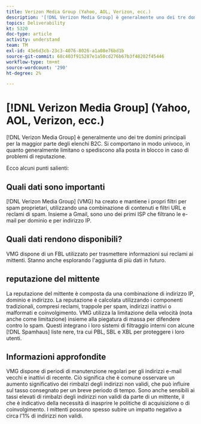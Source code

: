 ```yaml
---
title: Verizon Media Group (Yahoo, AOL, Verizon, ecc.)
description: '[!DNL Verizon Media Group] è generalmente uno dei tre domini principali per la maggior parte degli elenchi B2C. Si comportano in modo univoco, in quanto generalmente limitano o spediscono alla posta in blocco in caso di problemi di reputazione.'
topics: Deliverability
kt: 5320
doc-type: article
activity: understand
team: TM
exl-id: 43e6d3cb-23c3-4076-8026-a1a08e76bd1b
source-git-commit: 68c403f915287e1a50cd276b67b3f48202f45446
workflow-type: tm+mt
source-wordcount: '290'
ht-degree: 2%

---
```


# [!DNL Verizon Media Group] (Yahoo, AOL, Verizon, ecc.)

[!DNL Verizon Media Group] è generalmente uno dei tre domini principali per la maggior parte degli elenchi B2C. Si comportano in modo univoco, in quanto generalmente limitano o spediscono alla posta in blocco in caso di problemi di reputazione.

Ecco alcuni punti salienti:

## Quali dati sono importanti

[!DNL Verizon Media Group] (VMG) ha creato e mantiene i propri filtri per spam proprietari, utilizzando una combinazione di contenuti e filtri URL e reclami di spam. Insieme a Gmail, sono uno dei primi ISP che filtrano le e-mail per dominio e per indirizzo IP.

## Quali dati rendono disponibili?

VMG dispone di un FBL utilizzato per trasmettere informazioni sui reclami ai mittenti. Stanno anche esplorando l&#39;aggiunta di più dati in futuro.

## reputazione del mittente

La reputazione del mittente è composta da una combinazione di indirizzo IP, dominio e indirizzo. La reputazione è calcolata utilizzando i componenti tradizionali, compresi reclami, trappole per spam, indirizzi inattivi o malformati e coinvolgimento. VMG utilizza la limitazione della velocità (nota anche come limitazione) insieme alla piegatura di massa per difendere contro lo spam. Questi integrano i loro sistemi di filtraggio interni con alcune [!DNL Spamhaus] liste nere, tra cui PBL, SBL e XBL per proteggere i loro utenti.

## Informazioni approfondite

VMG dispone di periodi di manutenzione regolari per gli indirizzi e-mail vecchi e inattivi di recente. Ciò significa che è comune osservare un aumento significativo dei rimbalzi degli indirizzi non validi, che può influire sul tasso consegnato per un breve periodo di tempo. Sono anche sensibili ai tassi elevati di rimbalzi degli indirizzi non validi da parte di un mittente, il che è indicativo della necessità di inasprire le politiche di acquisizione o di coinvolgimento. I mittenti possono spesso subire un impatto negativo a circa l’1% di indirizzi non validi.
